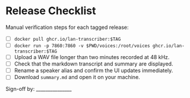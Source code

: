 # Release Checklist

Manual verification steps for each tagged release:

* [ ] `docker pull ghcr.io/lan-transcriber:$TAG`
* [ ] `docker run -p 7860:7860 -v $PWD/voices:/root/voices ghcr.io/lan-transcriber:$TAG`
* [ ] Upload a WAV file longer than two minutes recorded at 48 kHz.
* [ ] Check that the markdown transcript and summary are displayed.
* [ ] Rename a speaker alias and confirm the UI updates immediately.
* [ ] Download `summary.md` and open it on your machine.

Sign-off by: _______________

